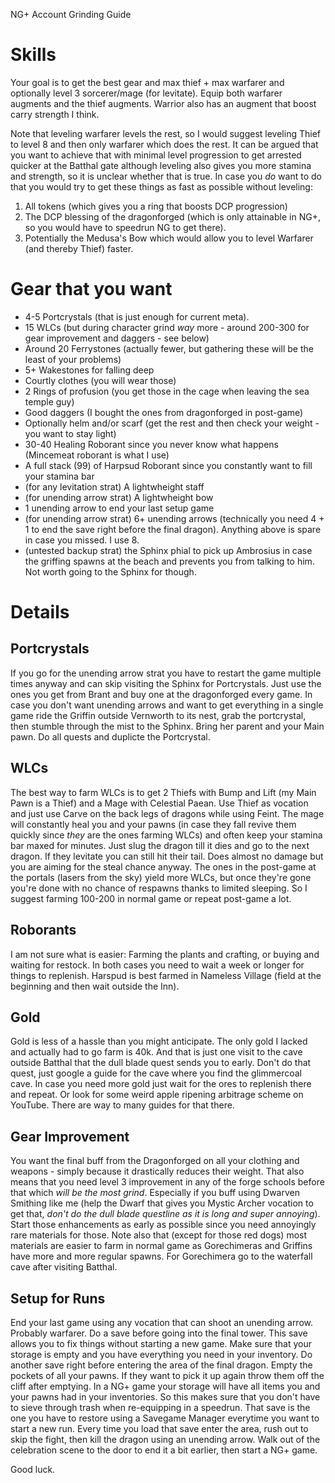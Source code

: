 NG+ Account Grinding Guide

# Skills

Your goal is to get the best gear and max thief + max warfarer and optionally level 3 sorcerer/mage (for levitate).
Equip both warfarer augments and the thief augments. Warrior also has an augment that boost carry strength I think.

Note that leveling warfarer levels the rest, so I would suggest leveling Thief to level 8 and then only warfarer which does the rest.
It can be argued that you want to achieve that with minimal level progression to get arrested quicker at the Batthal gate although leveling also gives you more stamina and strength, so it is unclear whether that is true.
In case you *do* want to do that you would try to get these things as fast as possible without leveling:

1. All tokens (which gives you a ring that boosts DCP progression)
2. The DCP blessing of the dragonforged (which is only attainable in NG+, so you would have to speedrun NG to get there).
3. Potentially the Medusa's Bow which would allow you to level Warfarer (and thereby Thief) faster.

# Gear that you want

- 4-5 Portcrystals (that is just enough for current meta).
- 15 WLCs (but during character grind *way* more - around 200-300 for gear improvement and daggers - see below)
- Around 20 Ferrystones (actually fewer, but gathering these will be the least of your problems)
- 5+ Wakestones for falling deep
- Courtly clothes (you will wear those)
- 2 Rings of profusion (you get those in the cage when leaving the sea temple guy)
- Good daggers (I bought the ones from dragonforged in post-game)
- Optionally helm and/or scarf (get the rest and then check your weight - you want to stay light)
- 30-40 Healing Roborant since you never know what happens (Mincemeat roborant is what I use)
- A full stack (99) of Harpsud Roborant since you constantly want to fill your stamina bar
- (for any levitation strat) A lightwheight staff
- (for unending arrow strat) A lightwheight bow
- 1 unending arrow to end your last setup game
- (for unending arrow strat) 6+ unending arrows (technically you need 4 + 1 to end the save right before the final dragon). Anything above is spare in case you missed. I use 8.
- (untested backup strat) the Sphinx phial to pick up Ambrosius in case the griffing spawns at the beach and prevents you from talking to him. Not worth going to the Sphinx for though.

# Details

## Portcrystals
If you go for the unending arrow strat you have to restart the game multiple times anyway and can skip visiting the Sphinx for Portcrystals. Just use the ones you get from Brant and buy one at the dragonforged every game.
In case you don't want unending arrows and want to get everything in a single game ride the Griffin outside Vernworth to its nest, grab the portcrystal, then stumble through the mist to the Sphinx. Bring her parent and your Main pawn. Do all quests and duplicte the Portcrystal.

## WLCs
The best way to farm WLCs is to get 2 Thiefs with Bump and Lift (my Main Pawn is a Thief) and a Mage with Celestial Paean. Use Thief as vocation and just use Carve on the back legs of dragons while using Feint. The mage will
constantly heal you and your pawns (in case they fall revive them quickly since *they* are the ones farming WLCs) and often keep your stamina bar maxed for minutes. Just slug the dragon till it dies and go to the next dragon. If they levitate you can still hit their tail. Does almost no damage but you are aiming for the steal chance anyway.
The ones in the post-game at the portals (lasers from the sky) yield more WLCs, but once they're gone you're done with no chance of respawns thanks to limited sleeping. So I suggest farming 100-200 in normal game or repeat post-game a lot.

## Roborants

I am not sure what is easier: Farming the plants and crafting, or buying and waiting for restock. In both cases you need to wait a week or longer for things to replenish. Harspud is best farmed in Nameless Village (field at the beginning and then wait outside the Inn).

## Gold

Gold is less of a hassle than you might anticipate. The only gold I lacked and actually had to go farm is 40k. And that is just one visit to the cave outside Batthal that the dull blade quest sends you to early. Don't do that quest, just google a guide for the cave where you find the glimmercoal cave. In case you need more gold just wait for the ores to replenish there and repeat. Or look for some weird apple ripening arbitrage scheme on YouTube. There are way to many guides for that there.

## Gear Improvement

You want the final buff from the Dragonforged on all your clothing and weapons - simply because it drastically reduces their weight. That also means that you need level 3 improvement in any of the forge schools before that which *will be the most grind*. Especially if you
buff using Dwarven Smithing like me (help the Dwarf that gives you Mystic Archer vocation to get that, *don't do the dull blade questline as it is long and super annoying*).
Start those enhancements as early as possible since you need annoyingly rare materials for those. Note also that (except for those red dogs) most materials are easier to farm in normal game as Gorechimeras and Griffins have more and more regular spawns. For Gorechimera go to the waterfall cave after visiting Batthal.

## Setup for Runs

End your last game using any vocation that can shoot an unending arrow. Probably warfarer.
Do a save before going into the final tower. This save allows you to fix things without starting a new game. Make sure that your storage is empty and you have everything you need in your inventory.
Do another save right before entering the area of the final dragon. Empty the pockets of all your pawns. If they want to pick it up again throw them off the cliff after emptying.
In a NG+ game your storage will have all items you and your pawns had in your inventories. So this makes sure that you don't have to sieve through trash when re-equipping in a speedrun.
That save is the one you have to restore using a Savegame Manager everytime you want to start a new run. Every time you load that save enter the area, rush out to skip the fight, then kill the dragon using an unending arrow. Walk out of the celebration scene to the door to end it a bit earlier, then start a NG+ game.

Good luck.
